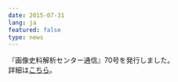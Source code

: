 ```yaml
---
date: 2015-07-31
lang: ja
featured: false
type: news
---
```

『画像史料解析センター通信』70号を発行しました。<br/>
詳細は<a href="http://www.hi.u-tokyo.ac.jp/gazo/centernewslist.htm" target="_blank">こちら</a>。
